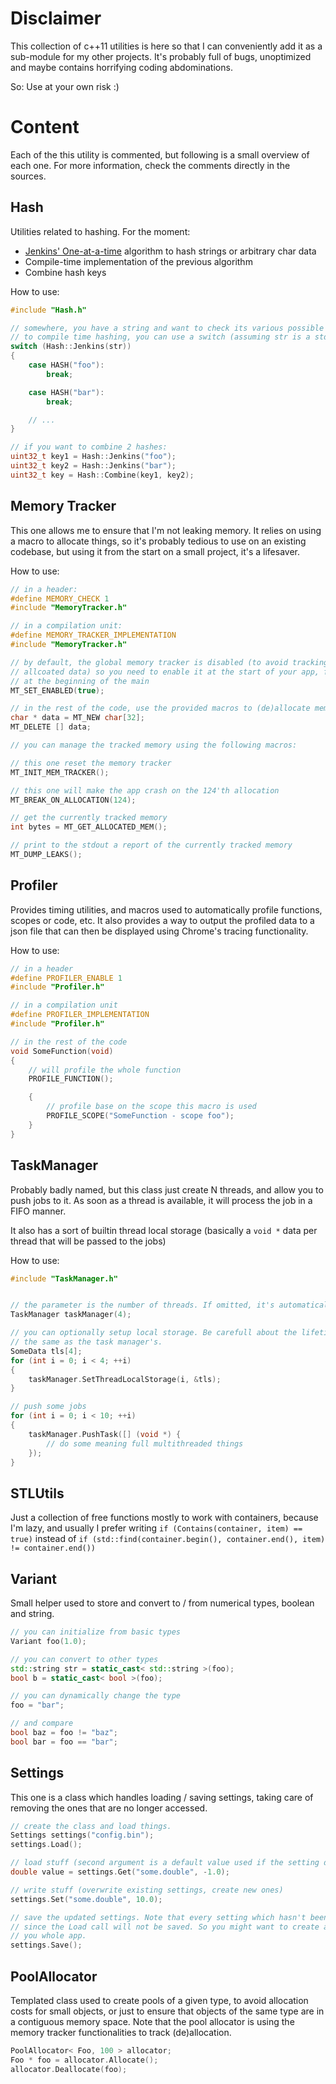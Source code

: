 Disclaimer
==========

This collection of c++11 utilities is here so that I can conveniently add it as a sub-module for my
other projects. It's probably full of bugs, unoptimized and maybe contains horrifying coding abdominations.

So: Use at your own risk :)

Content
=======

Each of the this utility is commented, but following is a small overview of each one. For more information,
check the comments directly in the sources.

Hash
----

Utilities related to hashing. For the moment:

- [Jenkins' One-at-a-time](https://en.wikipedia.org/wiki/Jenkins_hash_function#one_at_a_time) algorithm to hash strings or arbitrary char data
- Compile-time implementation of the previous algorithm
- Combine hash keys

How to use:

```cpp
#include "Hash.h"

// somewhere, you have a string and want to check its various possible values. Thanks
// to compile time hashing, you can use a switch (assuming str is a std::string)
switch (Hash::Jenkins(str))
{
	case HASH("foo"):
		break;

	case HASH("bar"):
		break;

	// ...
}

// if you want to combine 2 hashes:
uint32_t key1 = Hash::Jenkins("foo");
uint32_t key2 = Hash::Jenkins("bar");
uint32_t key = Hash::Combine(key1, key2);
```

Memory Tracker
--------------

This one allows me to ensure that I'm not leaking memory. It relies on using a macro to allocate things,
so it's probably tedious to use on an existing codebase, but using it from the start on a small project,
it's a lifesaver.

How to use:

```cpp
// in a header:
#define MEMORY_CHECK 1
#include "MemoryTracker.h"

// in a compilation unit:
#define MEMORY_TRACKER_IMPLEMENTATION
#include "MemoryTracker.h"

// by default, the global memory tracker is disabled (to avoid tracking statically
// allcoated data) so you need to enable it at the start of your app, for instance
// at the beginning of the main
MT_SET_ENABLED(true);

// in the rest of the code, use the provided macros to (de)allocate memory:
char * data = MT_NEW char[32];
MT_DELETE [] data;

// you can manage the tracked memory using the following macros:

// this one reset the memory tracker
MT_INIT_MEM_TRACKER();

// this one will make the app crash on the 124'th allocation
MT_BREAK_ON_ALLOCATION(124);

// get the currently tracked memory
int bytes = MT_GET_ALLOCATED_MEM();

// print to the stdout a report of the currently tracked memory
MT_DUMP_LEAKS();
```

Profiler
--------

Provides timing utilities, and macros used to automatically profile functions, scopes or
code, etc. It also provides a way to output the profiled data to a json file that can then
be displayed using Chrome's tracing functionality.

How to use:

```cpp
// in a header
#define PROFILER_ENABLE 1
#include "Profiler.h"

// in a compilation unit
#define PROFILER_IMPLEMENTATION
#include "Profiler.h"

// in the rest of the code
void SomeFunction(void)
{
	// will profile the whole function
	PROFILE_FUNCTION();

	{
		// profile base on the scope this macro is used
		PROFILE_SCOPE("SomeFunction - scope foo");
	}
}
```


TaskManager
-----------

Probably badly named, but this class just create N threads, and allow you to push jobs to it. As soon
as a thread is available, it will process the job in a FIFO manner.

It also has a sort of builtin thread local storage (basically a `void *` data per thread that will be
passed to the jobs)

How to use:

```cpp
#include "TaskManager.h"


// the parameter is the number of threads. If omitted, it's automatically taken from the current hardware.
TaskManager taskManager(4);

// you can optionally setup local storage. Be carefull about the lifetime of the data: it must be at least
// the same as the task manager's.
SomeData tls[4];
for (int i = 0; i < 4; ++i)
{
	taskManager.SetThreadLocalStorage(i, &tls);
}

// push some jobs
for (int i = 0; i < 10; ++i)
{
	taskManager.PushTask([] (void *) {
		// do some meaning full multithreaded things
	});
}
```


STLUtils
--------

Just a collection of free functions mostly to work with containers, because I'm lazy, and usually I prefer
writing `if (Contains(container, item) == true)` instead of `if (std::find(container.begin(), container.end(), item) != container.end())`

Variant
-------

Small helper used to store and convert to / from numerical types, boolean and string.

```cpp
// you can initialize from basic types
Variant foo(1.0);

// you can convert to other types
std::string str = static_cast< std::string >(foo);
bool b = static_cast< bool >(foo);

// you can dynamically change the type
foo = "bar";

// and compare
bool baz = foo != "baz";
bool bar = foo == "bar";
```

Settings
--------

This one is a class which handles loading / saving settings, taking care of removing the ones that are no longer accessed.


```cpp
// create the class and load things.
Settings settings("config.bin");
settings.Load();

// load stuff (second argument is a default value used if the setting doesn't exist)
double value = settings.Get("some.double", -1.0);

// write stuff (overwrite existing settings, create new ones)
settings.Set("some.double", 10.0);

// save the updated settings. Note that every setting which hasn't been used (either by Set or Get)
// since the Load call will not be saved. So you might want to create a single global instance for
// you whole app.
settings.Save();

```

PoolAllocator
-------------

Templated class used to create pools of a given type, to avoid allocation costs for small objects, or just to
ensure that objects of the same type are in a contiguous memory space. Note that the pool allocator is using
the memory tracker functionalities to track (de)allocation.

```cpp
PoolAllocator< Foo, 100 > allocator;
Foo * foo = allocator.Allocate();
allocator.Deallocate(foo);
```
